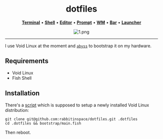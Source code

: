 <div align="center">

# dotfiles

[**Terminal**](https://sw.kovidgoyal.net/kitty/) • [**Shell**](https://fishshell.com/) • [**Editor**](https://github.com/hlissner/doom-emacs) • [**Prompt**](https://github.com/rafaelrinaldi/pure) • [**WM**](https://github.com/baskerville/bspwm) • [**Bar**](https://github.com/polybar/polybar) • [**Launcher**](https://github.com/davatorium/rofi)

![1.png](screenshots/1.png)

</div>

---

I use Void Linux at the moment and [`abyss`](https://github.com/rabbitinspace/abyss) to bootstrap it on my hardware.

## Requirements

- Void Linux
- Fish Shell

## Installation

There's a [script](bootstrap/main.fish) which is supposed to setup a newly installed Void Linux distribution:

```fish
git clone git@github.com:rabbitinspace/dotfiles.git .dotfiles
cd .dotfiles && bootstrap/main.fish
```

Then reboot.

